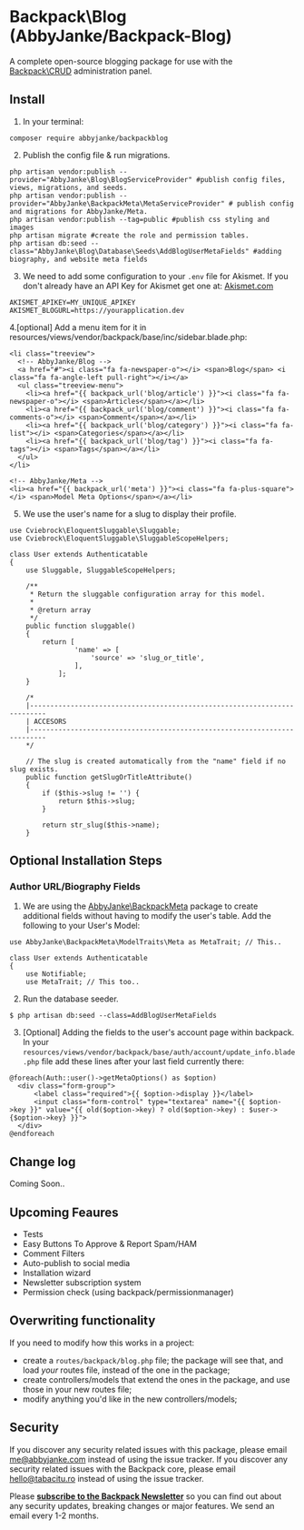 # Backpack\Blog (AbbyJanke/Backpack-Blog)

A complete open-source blogging package for use with the [Backpack\CRUD](https://github.com/Laravel-Backpack/crud) administration panel.

## Install

1. In your terminal:
```
composer require abbyjanke/backpackblog
```

2. Publish the config file & run migrations.
```
php artisan vendor:publish --provider="AbbyJanke\Blog\BlogServiceProvider" #publish config files, views, migrations, and seeds.
php artisan vendor:publish --provider="AbbyJanke\BackpackMeta\MetaServiceProvider" # publish config and migrations for AbbyJanke/Meta.
php artisan vendor:publish --tag=public #publish css styling and images
php artisan migrate #create the role and permission tables.
php artisan db:seed --class="AbbyJanke\Blog\Database\Seeds\AddBlogUserMetaFields" #adding biography, and website meta fields
```

3. We need to add some configuration to your `.env` file for Akismet. If you don't already have an API Key for Akismet get one at: [Akismet.com](https://akismet.com/)

```
AKISMET_APIKEY=MY_UNIQUE_APIKEY
AKISMET_BLOGURL=https://yourapplication.dev
```

4.[optional] Add a menu item for it in resources/views/vendor/backpack/base/inc/sidebar.blade.php:
```
<li class="treeview">
  <!-- AbbyJanke/Blog -->
  <a href="#"><i class="fa fa-newspaper-o"></i> <span>Blog</span> <i class="fa fa-angle-left pull-right"></i></a>
  <ul class="treeview-menu">
    <li><a href="{{ backpack_url('blog/article') }}"><i class="fa fa-newspaper-o"></i> <span>Articles</span></a></li>
    <li><a href="{{ backpack_url('blog/comment') }}"><i class="fa fa-comments-o"></i> <span>Comment</span></a></li>
    <li><a href="{{ backpack_url('blog/category') }}"><i class="fa fa-list"></i> <span>Categories</span></a></li>
    <li><a href="{{ backpack_url('blog/tag') }}"><i class="fa fa-tags"></i> <span>Tags</span></a></li>
  </ul>
</li>

<!-- AbbyJanke/Meta -->
<li><a href="{{ backpack_url('meta') }}"><i class="fa fa-plus-square"></i> <span>Model Meta Options</span></a></li>
```

5. We use the user's name for a slug to display their profile.

```
use Cviebrock\EloquentSluggable\Sluggable;
use Cviebrock\EloquentSluggable\SluggableScopeHelpers;

class User extends Authenticatable
{
    use Sluggable, SluggableScopeHelpers;

    /**
     * Return the sluggable configuration array for this model.
     *
     * @return array
     */
    public function sluggable()
    {
        return [
                'name' => [
                    'source' => 'slug_or_title',
                ],
            ];
    }

    /*
    |--------------------------------------------------------------------------
    | ACCESORS
    |--------------------------------------------------------------------------
    */

    // The slug is created automatically from the "name" field if no slug exists.
    public function getSlugOrTitleAttribute()
    {
        if ($this->slug != '') {
            return $this->slug;
        }

        return str_slug($this->name);
    }
```

## Optional Installation Steps

### Author URL/Biography Fields

1. We are using the [AbbyJanke\BackpackMeta](https://github.com/AbbyJanke\BackpackMeta) package to create additional fields without having to modify the user's table. Add the following to your User's Model:

```
use AbbyJanke\BackpackMeta\ModelTraits\Meta as MetaTrait; // This..

class User extends Authenticatable
{
    use Notifiable;
    use MetaTrait; // This too..

```

2. Run the database seeder.
```
$ php artisan db:seed --class=AddBlogUserMetaFields
```

3. [Optional] Adding the fields to the user's account page within backpack. In your `resources/views/vendor/backpack/base/auth/account/update_info.blade.php` file add these lines after your last field currently there:
```
@foreach(Auth::user()->getMetaOptions() as $option)
  <div class="form-group">
      <label class="required">{{ $option->display }}</label>
      <input class="form-control" type="textarea" name="{{ $option->key }}" value="{{ old($option->key) ? old($option->key) : $user->{$option->key} }}">
  </div>
@endforeach
```






## Change log

Coming Soon..

## Upcoming Feaures

- Tests
- Easy Buttons To Approve & Report Spam/HAM
- Comment Filters
- Auto-publish to social media
- Installation wizard
- Newsletter subscription system
- Permission check (using backpack/permissionmanager)

## Overwriting functionality

If you need to modify how this works in a project:
- create a ```routes/backpack/blog.php``` file; the package will see that, and load _your_ routes file, instead of the one in the package;
- create controllers/models that extend the ones in the package, and use those in your new routes file;
- modify anything you'd like in the new controllers/models;

## Security

If you discover any security related issues with this package, please email me@abbyjanke.com instead of using the issue tracker.
If you discover any security related issues with the Backpack core, please email hello@tabacitu.ro instead of using the issue tracker.

Please **[subscribe to the Backpack Newsletter](http://eepurl.com/bUEGjf)** so you can find out about any security updates, breaking changes or major features. We send an email every 1-2 months.
